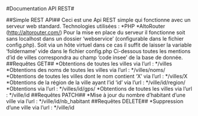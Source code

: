 #Documentation API REST#

##Simple REST API##
Ceci est une Api REST simple qui fonctionne avec un serveur web standard.
Technologies utilisées : 
*PHP
*AltoRouter (http://altorouter.com/)
Pour la mise en place du serveur il fonctionne soit sans localhost dans un dossier ‘webservice’ (configurable dans le fichier config.php). Soit via un hôte virtuel dans ce cas il suffit de laisser la variable ‘foldername’ vide dans le fichier config.php
Ci-dessous toutes les mentions d’id de villes correspondra au champ ‘code insee’ de la base de donnée. 
##Requêtes GET##
*Obtentions de toutes les villes via l’url : 
  */villes
*Obtentions des noms de toutes les villes via l’url : 
  */villes/noms/
*Obtentions de toutes les villes dont le nom contient ‘X’ via l’url : 
  */villes/X
*Obtentions de la région de la ville ayant l’id ‘id’ via l’url : 
  */ville/id/region/
*Obtentions via l’url : 
  */villes/id/gps/
*Obtentions de toutes les villes via l’url : 
  */ville/id
##Requêtes PATCH##
*Mise à jour du nombre d’habitant d’une ville via l’url : 
  */ville/id/nb_habitant
##Requêtes DELETE##
*Suppression d’une ville via l’url : 
  */ville/id
